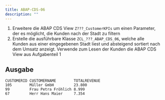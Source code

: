 ```yaml
---
title: ABAP-CDS-06
description: ""
---
```


1. Erweitere die ABAP CDS View `Z???_CustomerKPIs` um einen Parameter, der es möglicht, die Kunden nach der Stadt zu filtern
2. Erstelle die ausführbare Klasse `ZCL_???_ABAP_CDS_06`, welche alle Kunden aus einer eingegebenen Stadt liest und absteigend sortiert nach dem Umsatz anzeigt. Verwende zum Lesen der Kunden die ABAP CDS View aus Aufgabenteil 1

## Ausgabe

```
CUSTOMERID CUSTOMERNAME        TOTALREVENUE
105        Müller GmbH         23.800
99         Frau Petra Fröhlich 8.999
67         Herr Hans Maier     7.354
```
